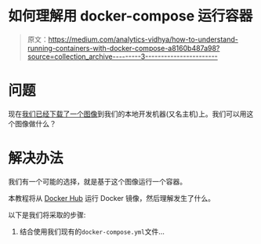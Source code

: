 # 如何理解用 docker-compose 运行容器

> 原文：<https://medium.com/analytics-vidhya/how-to-understand-running-containers-with-docker-compose-a8160b487a98?source=collection_archive---------3----------------------->

# 问题

现在[我们已经下载了一个图像](/@zhao.li/how-to-understand-downloading-images-with-docker-compose-236e323e541)到我们的本地开发机器(又名主机)上。我们可以用这个图像做什么？

# 解决办法

我们有一个可能的选择，就是基于这个图像运行一个容器。

本教程将从 [Docker Hub](https://hub.docker.com/) 运行 Docker 镜像，然后理解发生了什么。

以下是我们将采取的步骤:

1.  结合使用我们现有的`docker-compose.yml`文件…